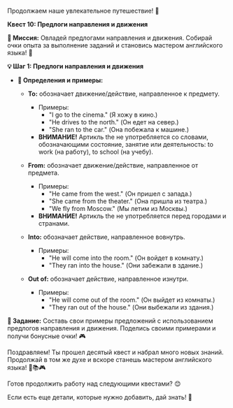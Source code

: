 Продолжаем наше увлекательное путешествие! 🚀

**Квест 10: Предлоги направления и движения**

**🎯 Миссия:**
Овладей предлогами направления и движения. Собирай очки опыта за выполнение заданий и становись мастером английского языка! 🌟

**💡 Шаг 1: Предлоги направления и движения**
- **📜 Определения и примеры:**
  - **To:** обозначает движение/действие, направленное к предмету.
    - Примеры:
      - "I go to the cinema." (Я хожу в кино.)
      - "He drives to the north." (Он едет на север.)
      - "She ran to the car." (Она побежала к машине.)
    - **ВНИМАНИЕ!** Артикль the не употребляется со словами, обозначающими состояние, занятие или деятельность: to work (на работу), to school (на учебу).

  - **From:** обозначает движение/действие, направленное от предмета.
    - Примеры:
      - "He came from the west." (Он пришел с запада.)
      - "She came from the theater." (Она пришла из театра.)
      - "We fly from Moscow." (Мы летим из Москвы.)
    - **ВНИМАНИЕ!** Артикль the не употребляется перед городами и странами.

  - **Into:** обозначает действие, направленное вовнутрь.
    - Примеры:
      - "He will come into the room." (Он войдет в комнату.)
      - "They ran into the house." (Они забежали в здание.)

  - **Out of:** обозначает действие, направленное изнутри.
    - Примеры:
      - "He will come out of the room." (Он выйдет из комнаты.)
      - "They ran out of the house." (Они выбежали из здания.)

**🧩 Задание:** Составь свои примеры предложений с использованием предлогов направления и движения. Поделись своими примерами и получи бонусные очки! 🎮

Поздравляем! Ты прошел десятый квест и набрал много новых знаний. Продолжай в том же духе и вскоре станешь мастером английского языка! 🌟📚🎮

Готов продолжить работу над следующими квестами? 😊

Если есть еще детали, которые нужно добавить, дай знать! 🚀